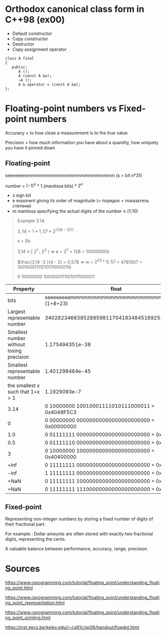 # Orthodox canonical class form in C++98 (ex00)

- Default constructor
- Copy constructor
- Destructor
- Copy assignment operator

```
class A final
{
   public:
      A ();
      A (const A &a);
      ~A ();
      A & operator = (const A &a);
};
```
# Floating-point numbers vs Fixed-point numbers
Accuracy = to how close a measurement is to the true value

Precision = how much information you have about a quantity, how uniquely you have it pinned down


## Floating-point

seeeeeeeemmmmmmmmmmmmmmmmmmmmmmm (s = bit n°31)

number = ${(-1)}^{s}$ * 1.(mantissa bits) * $2^e$ 

- s sign bit
- e exponent giving its order of magnitude (= порядок = показатель степени)
- m mantissa specifying the actual digits of the number ∊ [1;10)

> Example 3.14:
> 
> $3,14 = 1 * 1,57 * 2^{(128-127)}$
>
> s = 0b
>
> 3,14 ∊ [ $2^1$ ; $2^2$ ) => e = $2^7$ = 128 = 10000000b
>
> $\frac{3,14 -2 }{4 - 2} = 0,57$ => m = $2^{23}*0,57$ = 4781507 = 10010001111010111000011b
>
> 0 10000000 10010001111010111000011

Property	                                 | float                                           | double
------------------------------------------|-------------------------------------------------|----------------------------
bits                                      | seeeeeeeemmmmmmmmmmmmmmmmmmmmmmm (1+8+23)       | (1+11+52)
Largest representable number	            | 340282346638528859811704183484516925440vv10vv   | 1.7976931348623157e+308
Smallest number without losing precision	| 1.175494351e-38	                                | 2.2250738585072014e-308
Smallest representable number  	         | 1.401298464e-45	                                | 5e-324
the smallest x such that 1+x > 1          | 1.1929093e-7	                                   | 2.220446049250313e-16
3.14                                      | 0 10000000 10010001111010111000011 = 0x4048F5C3 | +
0                                         | 0 00000000 00000000000000000000000 = 0x00000000 |
1.0                                       | 0 01111111 00000000000000000000000 = 0x3f800000 |
0.5                                       | 0 01111110 00000000000000000000000 = 0x3f000000 |
3                                         | 0 10000000 10000000000000000000000 = 0x40400000 | +
+inf                                      | 0 11111111 00000000000000000000000 = 0x7f800000 |
-inf                                      | 1 11111111 00000000000000000000000 = 0xff800000 |
+NaN                                      | 0 11111111 10000000000000000000000 = 0x7fc00000 |
+NaN                                      | 0 11111111 11100000000000000000000 = 0x7ff00000 |

## Fixed-point

Representing non-integer numbers by storing a fixed number of digits of their fractional part. 

For example : Dollar amounts are often stored with exactly two fractional digits, representing the cents.

A valuable balance between performance, accuracy, range, precision.


# Sources
https://www.cprogramming.com/tutorial/floating_point/understanding_floating_point.html

https://www.cprogramming.com/tutorial/floating_point/understanding_floating_point_representation.html

https://www.cprogramming.com/tutorial/floating_point/understanding_floating_point_printing.html

https://inst.eecs.berkeley.edu//~cs61c/sp06/handout/fixedpt.html 
